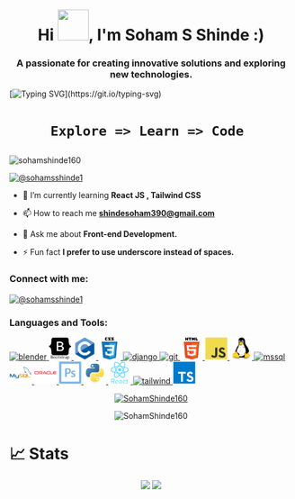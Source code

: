 <h1 align="center">Hi <img src="https://github.com/mitul3737/mitul3737/blob/main/Wave.gif" height="55px" width="55px">, I'm Soham S Shinde :)
<h3 align="center">A passionate for creating innovative solutions and exploring new technologies.</h3>


[![Typing SVG](https://readme-typing-svg.herokuapp.com?size=40&center=true&vCenter=true&width=1000&height=100&lines=Explore+=>+Learn+=>+Code...;Always+Trying+to+Figured+Out+Best+Things.;Welcome+To+My+Profile...)](https://git.io/typing-svg)

<h1 align="center">
  <a>
    
    Explore => Learn => Code 
   
  </a>
</h1> 
    

<p align="left"> <img src="https://komarev.com/ghpvc/?username=sohamshinde160&label=Profile%20views&color=0e75b6&style=flat" alt="sohamshinde160" /> </p>

<p align="left"> <a href="https://twitter.com/@sohamsshinde1" target="blank"><img src="https://img.shields.io/twitter/follow/@sohamsshinde1?logo=twitter&style=for-the-badge" alt="@sohamsshinde1" /></a> </p>

- 🌱 I’m currently learning **React JS , Tailwind CSS**

- 📫 How to reach me **shindesoham390@gmail.com**

- 💬 Ask me about **Front-end Development.**

- ⚡ Fun fact **I prefer to use underscore instead of spaces.**

<h3 align="left">Connect with me:</h3>
<p align="left">
<a href="https://twitter.com/@sohamsshinde1" target="blank"><img align="center" src="https://raw.githubusercontent.com/rahuldkjain/github-profile-readme-generator/master/src/images/icons/Social/twitter.svg" alt="@sohamsshinde1" height="30" width="40" /></a>
</p>

<h3 align="left">Languages and Tools:</h3>
<p align="left"> <a href="https://www.blender.org/" target="_blank" rel="noreferrer"> <img src="https://download.blender.org/branding/community/blender_community_badge_white.svg" alt="blender" width="40" height="40"/> </a> <a href="https://getbootstrap.com" target="_blank" rel="noreferrer"> <img src="https://raw.githubusercontent.com/devicons/devicon/master/icons/bootstrap/bootstrap-plain-wordmark.svg" alt="bootstrap" width="40" height="40"/> </a> <a href="https://www.cprogramming.com/" target="_blank" rel="noreferrer"> <img src="https://raw.githubusercontent.com/devicons/devicon/master/icons/c/c-original.svg" alt="c" width="40" height="40"/> </a> <a href="https://www.w3schools.com/css/" target="_blank" rel="noreferrer"> <img src="https://raw.githubusercontent.com/devicons/devicon/master/icons/css3/css3-original-wordmark.svg" alt="css3" width="40" height="40"/> </a> <a href="https://www.djangoproject.com/" target="_blank" rel="noreferrer"> <img src="https://cdn.worldvectorlogo.com/logos/django.svg" alt="django" width="40" height="40"/> </a> <a href="https://git-scm.com/" target="_blank" rel="noreferrer"> <img src="https://www.vectorlogo.zone/logos/git-scm/git-scm-icon.svg" alt="git" width="40" height="40"/> </a> <a href="https://www.w3.org/html/" target="_blank" rel="noreferrer"> <img src="https://raw.githubusercontent.com/devicons/devicon/master/icons/html5/html5-original-wordmark.svg" alt="html5" width="40" height="40"/> </a> <a href="https://developer.mozilla.org/en-US/docs/Web/JavaScript" target="_blank" rel="noreferrer"> <img src="https://raw.githubusercontent.com/devicons/devicon/master/icons/javascript/javascript-original.svg" alt="javascript" width="40" height="40"/> </a> <a href="https://www.linux.org/" target="_blank" rel="noreferrer"> <img src="https://raw.githubusercontent.com/devicons/devicon/master/icons/linux/linux-original.svg" alt="linux" width="40" height="40"/> </a> <a href="https://www.microsoft.com/en-us/sql-server" target="_blank" rel="noreferrer"> <img src="https://www.svgrepo.com/show/303229/microsoft-sql-server-logo.svg" alt="mssql" width="40" height="40"/> </a> <a href="https://www.mysql.com/" target="_blank" rel="noreferrer"> <img src="https://raw.githubusercontent.com/devicons/devicon/master/icons/mysql/mysql-original-wordmark.svg" alt="mysql" width="40" height="40"/> </a> <a href="https://www.oracle.com/" target="_blank" rel="noreferrer"> <img src="https://raw.githubusercontent.com/devicons/devicon/master/icons/oracle/oracle-original.svg" alt="oracle" width="40" height="40"/> </a> <a href="https://www.photoshop.com/en" target="_blank" rel="noreferrer"> <img src="https://raw.githubusercontent.com/devicons/devicon/master/icons/photoshop/photoshop-line.svg" alt="photoshop" width="40" height="40"/> </a> <a href="https://www.python.org" target="_blank" rel="noreferrer"> <img src="https://raw.githubusercontent.com/devicons/devicon/master/icons/python/python-original.svg" alt="python" width="40" height="40"/> </a> <a href="https://reactjs.org/" target="_blank" rel="noreferrer"> <img src="https://raw.githubusercontent.com/devicons/devicon/master/icons/react/react-original-wordmark.svg" alt="react" width="40" height="40"/> </a> <a href="https://tailwindcss.com/" target="_blank" rel="noreferrer"> <img src="https://www.vectorlogo.zone/logos/tailwindcss/tailwindcss-icon.svg" alt="tailwind" width="40" height="40"/> </a> <a href="https://www.typescriptlang.org/" target="_blank" rel="noreferrer"> <img src="https://raw.githubusercontent.com/devicons/devicon/master/icons/typescript/typescript-original.svg" alt="typescript" width="40" height="40"/> </a> </p>

<p align="center"> <a href="https://github.com/ryo-ma/github-profile-trophy"><img src="https://github-profile-trophy.vercel.app/?username=SohamShinde160&theme=juicyfresh" alt="SohamShinde160" /></a> </p>



<p align="center" ><img width="38%" src="https://github-readme-stats.vercel.app/api/top-langs?username=SohamShinde160&show_icons=true&locale=en&layout=compact&theme=tokyonight" alt="SohamShinde160" /></p>


 # 📈 Stats
<p align="center">
	
  <img width="48%" src="https://github-readme-stats.vercel.app/api?username=SohamShinde160&show_icons=true&theme=tokyonight" />
  <img width="48%" src="https://github-readme-streak-stats.herokuapp.com/?user=SohamShinde160&theme=tokyonight" />
</p>

